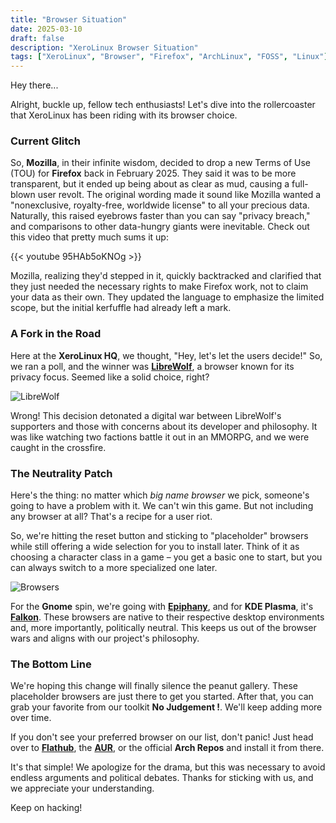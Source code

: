 ```yaml
---
title: "Browser Situation"
date: 2025-03-10
draft: false
description: "XeroLinux Browser Situation"
tags: ["XeroLinux", "Browser", "Firefox", "ArchLinux", "FOSS", "Linux"]
---
```

Hey there...

Alright, buckle up, fellow tech enthusiasts! Let's dive into the rollercoaster that XeroLinux has been riding with its browser choice.

### Current Glitch

So, **Mozilla**, in their infinite wisdom, decided to drop a new Terms of Use (TOU) for **Firefox** back in February 2025. They said it was to be more transparent, but it ended up being about as clear as mud, causing a full-blown user revolt. The original wording made it sound like Mozilla wanted a "nonexclusive, royalty-free, worldwide license" to all your precious data. Naturally, this raised eyebrows faster than you can say "privacy breach," and comparisons to other data-hungry giants were inevitable. Check out this video that pretty much sums it up:

{{< youtube 95HAb5oKNOg >}}

Mozilla, realizing they'd stepped in it, quickly backtracked and clarified that they just needed the necessary rights to make Firefox work, not to claim your data as their own. They updated the language to emphasize the limited scope, but the initial kerfuffle had already left a mark.

### A Fork in the Road

Here at the **XeroLinux HQ**, we thought, "Hey, let's let the users decide!" So, we ran a poll, and the winner was [**LibreWolf**](https://librewolf.net), a browser known for its privacy focus. Seemed like a solid choice, right?

![LibreWolf](https://i.imgur.com/xOYZ3JZ.jpeg)

Wrong! This decision detonated a digital war between LibreWolf's supporters and those with concerns about its developer and philosophy. It was like watching two factions battle it out in an MMORPG, and we were caught in the crossfire.

### The Neutrality Patch

Here's the thing: no matter which *big name browser* we pick, someone's going to have a problem with it. We can't win this game. But not including any browser at all? That's a recipe for a user riot.

So, we're hitting the reset button and sticking to "placeholder" browsers while still offering a wide selection for you to install later. Think of it as choosing a character class in a game – you get a basic one to start, but you can always switch to a more specialized one later.

![Browsers](https://i.imgur.com/k0gin7l.png)

For the **Gnome** spin, we're going with [**Epiphany**](https://apps.gnome.org/Epiphany/), and for **KDE Plasma**, it's [**Falkon**](https://www.falkon.org). These browsers are native to their respective desktop environments and, more importantly, politically neutral. This keeps us out of the browser wars and aligns with our project's philosophy.

### The Bottom Line

We're hoping this change will finally silence the peanut gallery. These placeholder browsers are just there to get you started. After that, you can grab your favorite from our toolkit **No Judgement !**. We'll keep adding more over time.

If you don't see your preferred browser on our list, don't panic! Just head over to [**Flathub**](https://flathub.org), the [**AUR**](https://aur.archlinux.org), or the official **Arch Repos** and install it from there.

It's that simple! We apologize for the drama, but this was necessary to avoid endless arguments and political debates. Thanks for sticking with us, and we appreciate your understanding.

Keep on hacking!

